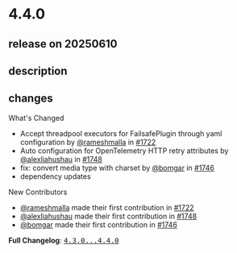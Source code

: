 # 4.4.0

## release on 20250610

## description

## changes

What's Changed

* Accept threadpool executors for FailsafePlugin through yaml configuration by <a class="user-mention notranslate" data-hovercard-type="user" data-hovercard-url="/users/rameshmalla/hovercard" data-octo-click="hovercard-link-click" data-octo-dimensions="link_type:self" href="https://github.com/rameshmalla">@rameshmalla</a> in <a class="issue-link js-issue-link" data-error-text="Failed to load title" data-id="2936972865" data-permission-text="Title is private" data-url="https://github.com/zalando/riptide/issues/1722" data-hovercard-type="pull_request" data-hovercard-url="/zalando/riptide/pull/1722/hovercard" href="https://github.com/zalando/riptide/pull/1722">#1722</a>
* Auto configuration for OpenTelemetry HTTP retry attributes by <a class="user-mention notranslate" data-hovercard-type="user" data-hovercard-url="/users/alexliahushau/hovercard" data-octo-click="hovercard-link-click" data-octo-dimensions="link_type:self" href="https://github.com/alexliahushau">@alexliahushau</a> in <a class="issue-link js-issue-link" data-error-text="Failed to load title" data-id="3110640894" data-permission-text="Title is private" data-url="https://github.com/zalando/riptide/issues/1748" data-hovercard-type="pull_request" data-hovercard-url="/zalando/riptide/pull/1748/hovercard" href="https://github.com/zalando/riptide/pull/1748">#1748</a>
* fix: convert media type with charset by <a class="user-mention notranslate" data-hovercard-type="user" data-hovercard-url="/users/bomgar/hovercard" data-octo-click="hovercard-link-click" data-octo-dimensions="link_type:self" href="https://github.com/bomgar">@bomgar</a> in <a class="issue-link js-issue-link" data-error-text="Failed to load title" data-id="3062828940" data-permission-text="Title is private" data-url="https://github.com/zalando/riptide/issues/1746" data-hovercard-type="pull_request" data-hovercard-url="/zalando/riptide/pull/1746/hovercard" href="https://github.com/zalando/riptide/pull/1746">#1746</a>
* dependency updates

New Contributors

* <a class="user-mention notranslate" data-hovercard-type="user" data-hovercard-url="/users/rameshmalla/hovercard" data-octo-click="hovercard-link-click" data-octo-dimensions="link_type:self" href="https://github.com/rameshmalla">@rameshmalla</a> made their first contribution in <a class="issue-link js-issue-link" data-error-text="Failed to load title" data-id="2936972865" data-permission-text="Title is private" data-url="https://github.com/zalando/riptide/issues/1722" data-hovercard-type="pull_request" data-hovercard-url="/zalando/riptide/pull/1722/hovercard" href="https://github.com/zalando/riptide/pull/1722">#1722</a>
* <a class="user-mention notranslate" data-hovercard-type="user" data-hovercard-url="/users/alexliahushau/hovercard" data-octo-click="hovercard-link-click" data-octo-dimensions="link_type:self" href="https://github.com/alexliahushau">@alexliahushau</a> made their first contribution in <a class="issue-link js-issue-link" data-error-text="Failed to load title" data-id="3110640894" data-permission-text="Title is private" data-url="https://github.com/zalando/riptide/issues/1748" data-hovercard-type="pull_request" data-hovercard-url="/zalando/riptide/pull/1748/hovercard" href="https://github.com/zalando/riptide/pull/1748">#1748</a>
* <a class="user-mention notranslate" data-hovercard-type="user" data-hovercard-url="/users/bomgar/hovercard" data-octo-click="hovercard-link-click" data-octo-dimensions="link_type:self" href="https://github.com/bomgar">@bomgar</a> made their first contribution in <a class="issue-link js-issue-link" data-error-text="Failed to load title" data-id="3062828940" data-permission-text="Title is private" data-url="https://github.com/zalando/riptide/issues/1746" data-hovercard-type="pull_request" data-hovercard-url="/zalando/riptide/pull/1746/hovercard" href="https://github.com/zalando/riptide/pull/1746">#1746</a>

<strong>Full Changelog</strong>: <a class="commit-link" href="https://github.com/zalando/riptide/compare/4.3.0...4.4.0"><tt>4.3.0...4.4.0</tt></a>

